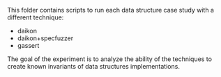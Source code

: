 This folder contains scripts to run each data structure case study with a different technique:
* daikon
* daikon+specfuzzer
* gassert

The goal of the experiment is to analyze the ability of the techniques to create known invariants of data structures implementations. 

